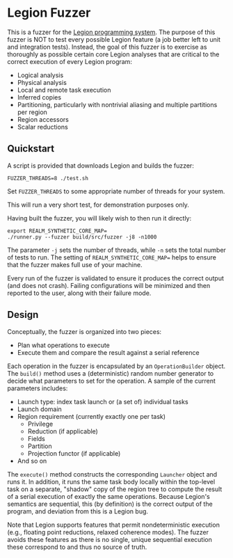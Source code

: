 # Legion Fuzzer

This is a fuzzer for the [Legion programming
system](https://legion.stanford.edu/). The purpose of this fuzzer is NOT to
test every possible Legion feature (a job better left to unit and integration
tests). Instead, the goal of this fuzzer is to exercise as thoroughly as
possible certain core Legion analyses that are critical to the correct
execution of every Legion program:

  * Logical analysis
  * Physical analysis
  * Local and remote task execution
  * Inferred copies
  * Partitioning, particularly with nontrivial aliasing and multiple
    partitions per region
  * Region accessors
  * Scalar reductions

## Quickstart

A script is provided that downloads Legion and builds the fuzzer:

```
FUZZER_THREADS=8 ./test.sh
```

Set `FUZZER_THREADS` to some appropriate number of threads for your system.

This will run a very short test, for demonstration purposes only.

Having built the fuzzer, you will likely wish to then run it directly:

```
export REALM_SYNTHETIC_CORE_MAP=
./runner.py --fuzzer build/src/fuzzer -j8 -n1000
```

The parameter `-j` sets the number of threads, while `-n` sets the total
number of tests to run. The setting of `REALM_SYNTHETIC_CORE_MAP=` helps to
ensure that the fuzzer makes full use of your machine.

Every run of the fuzzer is validated to ensure it produces the correct output
(and does not crash). Failing configurations will be minimized and then
reported to the user, along with their failure mode.

## Design

Conceptually, the fuzzer is organized into two pieces:

  * Plan what operations to execute
  * Execute them and compare the result against a serial reference

Each operation in the fuzzer is encapsulated by an `OperationBuilder`
object. The `build()` method uses a (deterministic) random number generator to
decide what parameters to set for the operation. A sample of the current
parameters includes:

  * Launch type: index task launch or (a set of) individual tasks
  * Launch domain
  * Region requirement (currently exactly one per task)
      * Privilege
      * Reduction (if applicable)
      * Fields
      * Partition
      * Projection functor (if applicable)
  * And so on

The `execute()` method constructs the corresponding `Launcher` object and runs
it. In addition, it runs the same task body locally within the top-level task
on a separate, "shadow" copy of the region tree to compute the result of a
serial execution of exactly the same operations. Because Legion's semantics
are sequential, this (by definition) is the correct output of the program, and
deviation from this is a Legion bug.

Note that Legion supports features that permit nondeterministic execution
(e.g., floating point reductions, relaxed coherence modes). The fuzzer avoids
these features as there is no single, unique sequential execution these
correspond to and thus no source of truth.
